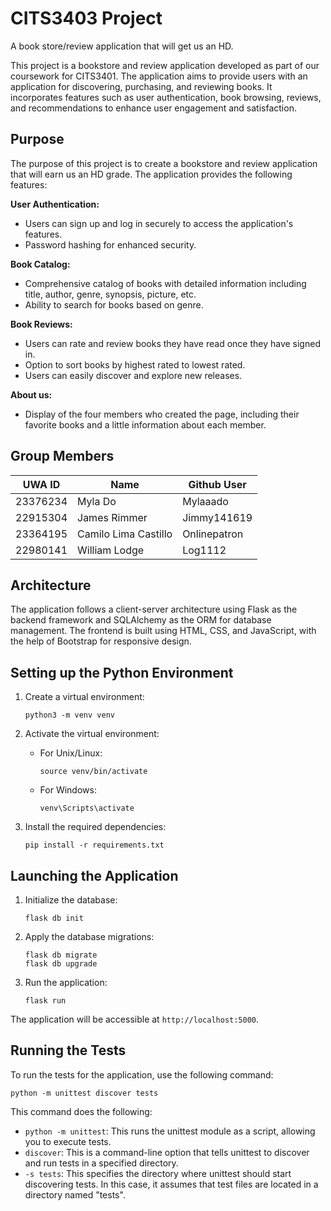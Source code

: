 # CITS3403 Project

A book store/review application that will get us an HD.

This project is a bookstore and review application developed as part of our coursework for CITS3401. The application aims to provide users with an application for discovering, purchasing, and reviewing books. It incorporates features such as user authentication, book browsing, reviews, and recommendations to enhance user engagement and satisfaction.

## Purpose

The purpose of this project is to create a bookstore and review application that will earn us an HD grade. The application provides the following features:

**User Authentication:**
- Users can sign up and log in securely to access the application's features.
- Password hashing for enhanced security.

**Book Catalog:**
- Comprehensive catalog of books with detailed information including title, author, genre, synopsis, picture, etc.
- Ability to search for books based on genre.

**Book Reviews:**
- Users can rate and review books they have read once they have signed in.
- Option to sort books by highest rated to lowest rated.
- Users can easily discover and explore new releases.

**About us:**
- Display of the four members who created the page, including their favorite books and a little information about each member.


## Group Members

| UWA ID   | Name                 | Github User |
|----------|---------------------|-------------|
| 23376234 | Myla Do             | Mylaaado    |
| 22915304 | James Rimmer        | Jimmy141619 |
| 23364195 | Camilo Lima Castillo| Onlinepatron|
| 22980141 | William Lodge       | Log1112     |

## Architecture

The application follows a client-server architecture using Flask as the backend framework and SQLAlchemy as the ORM for database management. The frontend is built using HTML, CSS, and JavaScript, with the help of Bootstrap for responsive design.

## Setting up the Python Environment

1. Create a virtual environment:
   ```
   python3 -m venv venv
   ```

2. Activate the virtual environment:
   - For Unix/Linux:
     ```
     source venv/bin/activate
     ```
   - For Windows:
     ```
     venv\Scripts\activate
     ```

3. Install the required dependencies:
   ```
   pip install -r requirements.txt
   ```

## Launching the Application

1. Initialize the database:
   ```
   flask db init
   ```

2. Apply the database migrations:
   ```
   flask db migrate
   flask db upgrade
   ```

3. Run the application:
   ```
   flask run
   ```

The application will be accessible at `http://localhost:5000`.

## Running the Tests

To run the tests for the application, use the following command:

```
python -m unittest discover tests
```

This command does the following:
- `python -m unittest`: This runs the unittest module as a script, allowing you to execute tests.
- `discover`: This is a command-line option that tells unittest to discover and run tests in a specified directory.
- `-s tests`: This specifies the directory where unittest should start discovering tests. In this case, it assumes that test files are located in a directory named "tests".